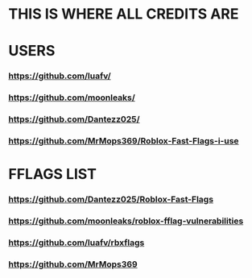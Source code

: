 # THIS IS WHERE ALL CREDITS ARE



# USERS
### https://github.com/luafv/
### https://github.com/moonleaks/
### https://github.com/Dantezz025/
### https://github.com/MrMops369/Roblox-Fast-Flags-i-use
# FFLAGS LIST
### https://github.com/Dantezz025/Roblox-Fast-Flags
### https://github.com/moonleaks/roblox-fflag-vulnerabilities
### https://github.com/luafv/rbxflags
### https://github.com/MrMops369
